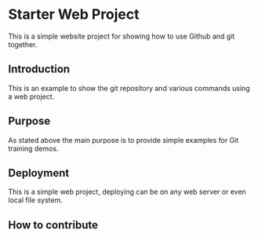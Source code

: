 # Starter Web Project

This is a simple website project for
showing how to use Github and git together.

## Introduction

This is an example to show the git repository and 
various commands using a web project.

## Purpose

As stated above the main purpose is to provide simple
examples for Git training demos.

## Deployment 

This is a simple web project, deploying can be on any
web server or even local file system.

## How to contribute

